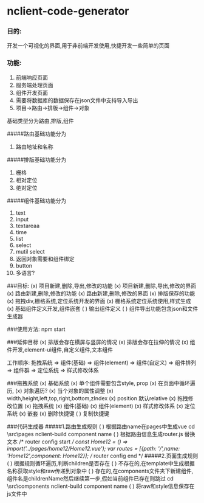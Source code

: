 # nclient-code-generator

### 目的:
开发一个可视化的界面,用于非前端开发使用,快捷开发一些简单的页面

### 功能: 
1. 前端响应页面
2. 服务端处理页面
3. 组件开发页面
4. 需要将数据库的数据保存在json文件中支持导入导出
5. 项目->路由->排版->组件->对象   
  
基础类型分为路由,排版,组件

#####路由基础功能分为
1. 路由地址和名称

#####排版基础功能分为
1. 栅格
2. 相对定位
3. 绝对定位 

#####组件基础功能分为
1. text
2. input
3. textareaa
4. time
5. list
6. select
7. mutil select
8. 返回对象需要和组件绑定
9. button
10. 多语言?

###目标:
(x) 项目新建,删除,导出,修改的功能
(x) 项目新建,删除,导出,修改的界面
(x) 路由新建,删除,修改的功能
(x) 路由新建,删除,修改的界面
(x) 排版保存的功能
(x) 拖拽div,栅格系统,定位系统开发的界面
(x) 栅格系统定位系统使用,样式生成
(x) 基础组件定义开发,组件嵌套
( ) 输出组件定义
( ) 组件导出功能包含json和文件生成器

###使用方法:
npm start

###延伸目标
(x) 排版会存在横屏与竖屏的情况
(x) 排版会存在拉伸的情况
(x) 组件开发,element-ui组件,自定义组件,文本组件

工作顺序: 拖拽系统 => 组件(基础) => 组件(element) => 组件(自定义) => 组件排列 => 组件群 => 定位系统 => 样式修改体系

###拖拽系统
(x) 基础系统
(x) 单个组件需要包含style, prop
(x) 在页面中循环遍历,
(x) 对象遍历?
(x) 当个对象的属性调整
(x) width,height,left,top,right,bottom,zIndex
(x) position 默认relative
(x) 拖拽修改位置
(x) 拖拽系统
(x) 组件(基础)
(x) 组件(element)
(x) 样式修改体系
(x) 定位系统
(x) 嵌套
(x) 删除快捷键
( ) 复制快捷键

###代码生成器
#####1.路由生成规则
( ) 根据路由name在pages中生成vue
cd \src\pages
nclient-build component name
( ) 根据路由信息生成router.js
替换文本
/* router config start */
const Home12 = () => import('../pages/home12/Home12.vue');
var routes = [{path: '/',name: 'Home12',component: Home12}];
/* router config end */
#####2.页面生成规则
( ) 根据规则循环遍历,判断children是否存在
( ) 不存在的,在template中生成根据名称获取style和raw传递到对象中
( ) 存在的,在components文件夹下新建组件,组件名是childrenName然后继续第一步,假如当前组件已存在则跳过
cd \src\components
nclient-build component name
( ) 将raw和style信息保存在js文件中